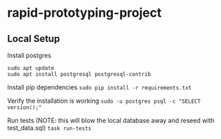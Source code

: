 # rapid-prototyping-project

## Local Setup

Install postgres
```
sudo apt update
sudo apt install postgresql postgresql-contrib
```
Install pip dependencies
`sudo pip install -r requirements.txt`

Verify the installation is working
`sudo -u postgres psql -c "SELECT version();"`

Run tests (NOTE: this will blow the local database away and reseed with test_data.sql)
`task run-tests`